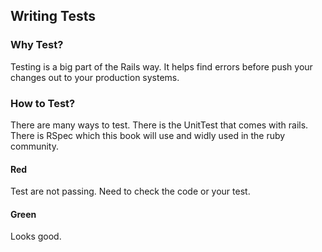 ## Writing Tests

### Why Test?
Testing is a big part of the Rails way. It helps find errors before push your changes out to your production systems.

### How to Test?
There are many ways to test. There is the UnitTest that comes with rails. There is RSpec which this book will use and widly used in the ruby community.

#### Red
Test are not passing. Need to check the code or your test.

#### Green
Looks good.